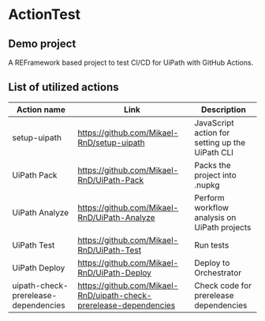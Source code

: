 # ActionTest

## Demo project
A REFramework based project to test CI/CD for UiPath with GitHub Actions.

## List of utilized actions
|Action name|Link|Description|
|------|-------|-------|
| setup-uipath | https://github.com/Mikael-RnD/setup-uipath |JavaScript action for setting up the UiPath CLI|
| UiPath Pack | https://github.com/Mikael-RnD/UiPath-Pack |Packs the project into .nupkg|
| UiPath Analyze | https://github.com/Mikael-RnD/UiPath-Analyze |Perform workflow analysis on UiPath projects|
| UiPath Test | https://github.com/Mikael-RnD/UiPath-Test |Run tests|
| UiPath Deploy | https://github.com/Mikael-RnD/UiPath-Deploy |Deploy to Orchestrator|
| uipath-check-prerelease-dependencies | https://github.com/Mikael-RnD/uipath-check-prerelease-dependencies | Check code for prerelease dependencies |
